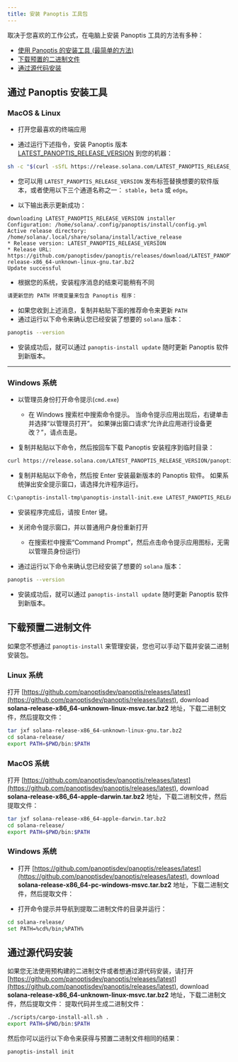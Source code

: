 ```yaml
---
title: 安装 Panoptis 工具包
---
```


取决于您喜欢的工作公式，在电脑上安装 Panoptis 工具的方法有多种：

- [使用 Panoptis 的安装工具 (最简单的方法)](#use-solanas-install-tool)
- [下载预置的二进制文件](#download-prebuilt-binaries)
- [通过源代码安装](#build-from-source)

## 通过 Panoptis 安装工具

### MacOS & Linux

- 打开您最喜欢的终端应用

- 通过运行下述指令，安装 Panoptis 版本[LATEST_PANOPTIS_RELEASE_VERSION](https://github.com/panoptisdev/panoptis/releases/tag/LATEST_PANOPTIS_RELEASE_VERSION) 到您的机器：

```bash
sh -c "$(curl -sSfL https://release.solana.com/LATEST_PANOPTIS_RELEASE_VERSION/install)"
```

- 您可以用 `LATEST_PANOPTIS_RELEASE_VERSION` 发布标签替换想要的软件版本，或者使用以下三个通道名称之一： `stable`，`beta` 或 `edge`。

- 以下输出表示更新成功：

```text
downloading LATEST_PANOPTIS_RELEASE_VERSION installer
Configuration: /home/solana/.config/panoptis/install/config.yml
Active release directory: /home/solana/.local/share/solana/install/active_release
* Release version: LATEST_PANOPTIS_RELEASE_VERSION
* Release URL: https://github.com/panoptisdev/panoptis/releases/download/LATEST_PANOPTIS_RELEASE_VERSION/solana-release-x86_64-unknown-linux-gnu.tar.bz2
Update successful
```

- 根据您的系统，安装程序消息的结束可能稍有不同

```bash
请更新您的 PATH 环境变量来包含 Panoptis 程序：
```

- 如果您收到上述消息，复制并粘贴下面的推荐命令来更新 `PATH`
- 通过运行以下命令来确认您已经安装了想要的 `solana` 版本：

```bash
panoptis --version
```

- 安装成功后，就可以通过 `panoptis-install update` 随时更新 Panoptis 软件到新版本。

---

### Windows 系统

- 以管理员身份打开命令提示(`cmd.exe`)

  - 在 Windows 搜索栏中搜索命令提示。 当命令提示应用出现后，右键单击并选择“以管理员打开”。 如果弹出窗口请求“允许此应用进行设备更改？”，请点击是。

- 复制并粘贴以下命令，然后按回车下载 Panoptis 安装程序到临时目录：

```bash
curl https://release.solana.com/LATEST_PANOPTIS_RELEASE_VERSION/panoptis-install-init-x86_64-pc-windows-msvc.exe --output C:\panoptis-install-tmp\panoptis-install-init.exe --create-dirs
```

- 复制并粘贴以下命令，然后按 Enter 安装最新版本的 Panoptis 软件。 如果系统弹出安全提示窗口，请选择允许程序运行。

```bash
C:\panoptis-install-tmp\panoptis-install-init.exe LATEST_PANOPTIS_RELEASE_VERSION
```

- 安装程序完成后，请按 Enter 键。

- 关闭命令提示窗口，并以普通用户身份重新打开
  - 在搜索栏中搜索“Command Prompt”，然后点击命令提示应用图标，无需以管理员身份运行)
- 通过运行以下命令来确认您已经安装了想要的 `solana` 版本：

```bash
panoptis --version
```

- 安装成功后，就可以通过 `panoptis-install update` 随时更新 Panoptis 软件到新版本。

## 下载预置二进制文件

如果您不想通过 `panoptis-install` 来管理安装，您也可以手动下载并安装二进制安装包。

### Linux 系统

打开 [https://github.com/panoptisdev/panoptis/releases/latest](https://github.com/panoptisdev/panoptis/releases/latest), download **solana-release-x86_64-unknown-linux-msvc.tar.bz2** 地址，下载二进制文件，然后提取文件：

```bash
tar jxf solana-release-x86_64-unknown-linux-gnu.tar.bz2
cd solana-release/
export PATH=$PWD/bin:$PATH
```

### MacOS 系统

打开 [https://github.com/panoptisdev/panoptis/releases/latest](https://github.com/panoptisdev/panoptis/releases/latest), download **solana-release-x86_64-apple-darwin.tar.bz2** 地址，下载二进制文件，然后提取文件：

```bash
tar jxf solana-release-x86_64-apple-darwin.tar.bz2
cd solana-release/
export PATH=$PWD/bin:$PATH
```

### Windows 系统

- 打开 [https://github.com/panoptisdev/panoptis/releases/latest](https://github.com/panoptisdev/panoptis/releases/latest), download **solana-release-x86_64-pc-windows-msvc.tar.bz2** 地址，下载二进制文件，然后提取文件：

- 打开命令提示并导航到提取二进制文件的目录并运行：

```bash
cd solana-release/
set PATH=%cd%/bin;%PATH%
```

## 通过源代码安装

如果您无法使用预构建的二进制文件或者想通过源代码安装，请打开 [https://github.com/panoptisdev/panoptis/releases/latest](https://github.com/panoptisdev/panoptis/releases/latest), download **solana-release-x86_64-unknown-linux-msvc.tar.bz2** 地址，下载二进制文件，然后提取文件： 提取代码并生成二进制文件：

```bash
./scripts/cargo-install-all.sh .
export PATH=$PWD/bin:$PATH
```

然后你可以运行以下命令来获得与预置二进制文件相同的结果：

```bash
panoptis-install init
```
